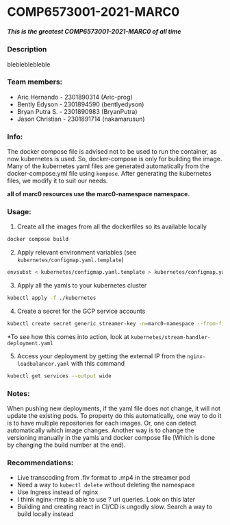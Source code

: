 # COMP6573001-2021-MARC0
##### This is the greatest COMP6573001-2021-MARC0 of all time

### Description
blebleblebleble

### Team members:
- Aric Hernando - 2301890314 (Aric-prog)
- Bently Edyson - 2301894590 (bentlyedyson)
- Bryan Putra S. - 2301890983 (BryanPutra)
- Jason Christian - 2301891714 (nakamarusun)

### Info:
The docker compose file is advised not to be used to run the container, as now kubernetes is used.
So, docker-compose is only for building the image. Many of the kubernetes yaml
files are generated automatically from the docker-compose.yml file using
`kompose`. After generating the kubernetes files, we modify it to suit our
needs.

**all of marc0 resources use the marc0-namespace namespace.**

### Usage:
1. Create all the images from all the dockerfiles so its available locally
```bash
docker compose build
```

2. Apply relevant environment variables (see `kubernetes/configmap.yaml.template`)
```bash
envsubst < kubernetes/configmap.yaml.template > kubernetes/configmap.yaml
```

3. Apply all the yamls to your kubernetes cluster
```bash
kubectl apply -f ./kubernetes
```

4. Create a secret for the GCP service accounts
```bash
kubectl create secret generic streamer-key -n=marc0-namespace --from-file=stream-key.json=<PATH-TO-SERVICE-ACCOUNT-KEY-IN-PC>.json
```
*To see how this comes into action, look at `kubernetes/stream-handler-deployment.yaml`

5. Access your deployment by getting the external IP from the `nginx-loadbalancer.yaml` with this command
```bash
kubectl get services --output wide
```

### Notes:
When pushing new deployments, if the yaml file does not change, it will not
update the existing pods. To property do this automatically, one way to do it
is to have multiple repositories for each images. Or, one can detect automatically
which image changes. Another way is to change the versioning manually in the yamls
and docker compose file
(Which is done by changing the build number at the end).

### Recommendations:
- Live transcoding from .flv format to .mp4 in the streamer pod
- Need a way to `kubectl delete` without deleting the namespace
- Use Ingress instead of nginx
- I think nginx-rtmp is able to use ? url queries. Look on this later
- Building and creating react in CI/CD is ungodly slow. Search a way to build locally instead